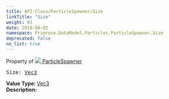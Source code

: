```yaml
---
title: API:Class/ParticleSpawner/Size
linkTitle: "Size"
weight: 83
date: 2019-08-02
namespace: Primrose.DataModel.Particles.ParticleSpawner.Size
deprecated: false
no_list: true
---
```

Property of <a href="/docs/api-reference/Class/ParticleSpawner"><img src="/icons/silk/emitter.png"/>&nbsp;ParticleSpawner</a>
<pre class="method-declaration">
Size: <a class="type" href="/docs/api-reference/DataType/Vec3">Vec3</a></pre>
<b>Value Type: </b>
<a class="type" href="/docs/api-reference/DataType/Vec3">Vec3</a>
<br/>
<b>Description: </b>